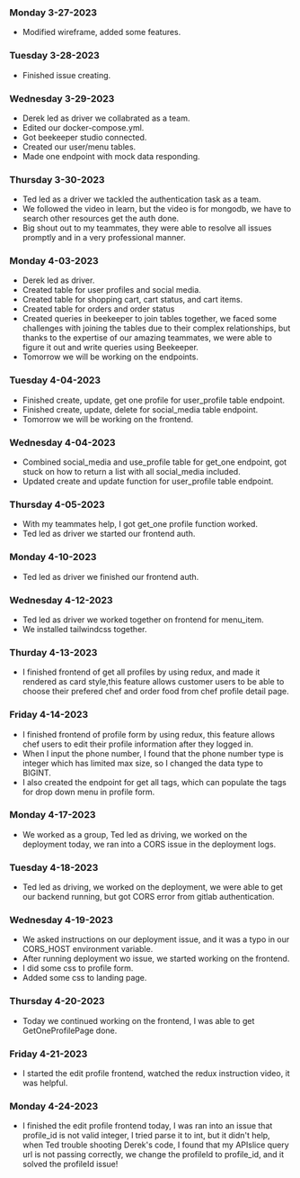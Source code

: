 ### Monday 3-27-2023
* Modified wireframe, added some features.


### Tuesday 3-28-2023
* Finished issue creating.


### Wednesday 3-29-2023
* Derek led as driver we collabrated as a team.
* Edited our docker-compose.yml.
* Got beekeeper studio connected.
* Created our user/menu tables.
* Made one endpoint with mock data responding.


### Thursday 3-30-2023
* Ted led as a driver we tackled the authentication task as a team.
* We followed the video in learn, but the video is for mongodb, we have to search other resources get the auth done.
* Big shout out to my teammates, they were able to resolve all issues promptly and in a very professional manner.


### Monday 4-03-2023
* Derek led as driver.
* Created table for user profiles and social media.
* Created table for shopping cart, cart status, and cart items.
* Created table for orders and order status
* Created queries in beekeeper to join tables together, we faced some challenges with joining the tables due to their complex relationships, but thanks to the expertise of our amazing teammates, we were able to figure it out and write queries using Beekeeper.
* Tomorrow we will be working on the endpoints.

### Tuesday 4-04-2023
* Finished create, update, get one profile for user_profile table endpoint.
* Finished create, update, delete for social_media table endpoint.
* Tomorrow we will be working on the frontend.

### Wednesday 4-04-2023
* Combined social_media and use_profile table for get_one endpoint, got stuck on how to return a list with all social_media included.
* Updated create and update function for user_profile table endpoint.

### Thursday 4-05-2023
* With my teammates help, I got get_one profile function worked.
* Ted led as driver we started our frontend auth.

###  Monday 4-10-2023
* Ted led as driver we finished our frontend auth.

###  Wednesday 4-12-2023
* Ted led as driver we worked together on frontend for menu_item.
* We installed tailwindcss together.

###  Thurday 4-13-2023
* I finished frontend of get all profiles by using redux, and made it rendered as card style,this feature allows customer users to be able to choose their prefered chef and order food from chef profile detail page.

### Friday 4-14-2023
* I finished frontend of profile form by using redux, this feature allows chef users to edit their profile information after they logged in.
* When I input the phone number, I found that the phone number type is integer which has limited max size, so I changed the data type to BIGINT.
* I also created the endpoint for get all tags, which can populate the tags for drop down menu in profile form.

### Monday 4-17-2023
* We worked as a group, Ted led as driving, we worked on the deployment today, we ran into a CORS issue in the deployment logs.

### Tuesday 4-18-2023
* Ted led as driving, we worked on the deployment, we were able to get our backend running, but got CORS error from gitlab authentication.

### Wednesday 4-19-2023
* We asked instructions on our deployment issue, and it was a typo in our CORS_HOST environment variable.
* After running deployment wo issue, we started working on the frontend.
* I did some css to profile form.
* Added some css to landing page.

### Thursday 4-20-2023
* Today we continued working on the frontend, I was able to get GetOneProfilePage done.

### Friday 4-21-2023
* I started the edit profile frontend, watched the redux instruction video, it was helpful.

### Monday 4-24-2023
* I finished the edit profile frontend today, I was ran into an issue that profile_id is not valid integer, I tried parse it to int, but it didn't help, when Ted trouble shooting Derek's code, I found that my APIslice query url is not passing correctly, we change the profileId to profile_id, and it solved the profileId issue!

